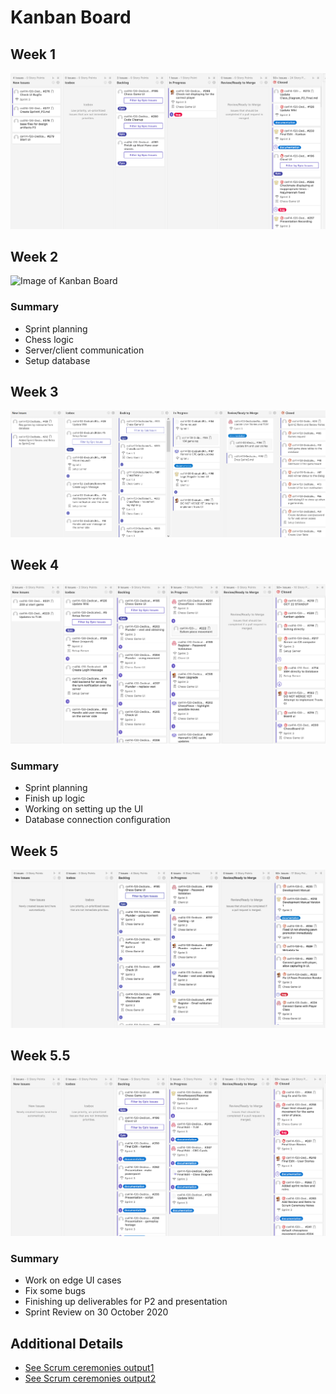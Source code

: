 # Kanban Board
## Week 1
![Image of Kanban Board](Kanban_Imgs/2020-11-03-start-sprint4.png)
## Week 2
![Image of Kanban Board](Kanban_Imgs/2020-11.png)
### Summary
- Sprint planning
- Chess logic
- Server/client communication
- Setup database

## Week 3
![Image of Kanban Board](Kanban_Imgs/2020-10-20-start-sprint.png)
## Week 4
![Image of Kanban Board](Kanban_Imgs/2020-10-24-end-wk.png)
### Summary
- Sprint planning
- Finish up logic 
- Working on setting up the UI
- Database connection configuration

## Week 5
![Image of Kanban Board](Kanban_Imgs/2020-10-27-start-wk.png)
## Week 5.5
![Image of Kanban Board](Kanban_Imgs/2020-10-30-after-sprint-rev.png)
### Summary
- Work on edge UI cases
- Fix some bugs
- Finishing up deliverables for P2 and presentation
- Sprint Review on 30 October 2020

## Additional Details
- [See Scrum ceremonies output1](https://github.com/rwahlst/cs414-f20-DedicatedRAMs/blob/master/design/Sprints/Sprint2_P2.md)
- [See Scrum ceremonies output2](https://github.com/rwahlst/cs414-f20-DedicatedRAMs/blob/master/design/Sprints/Sprint3_P2.md)
